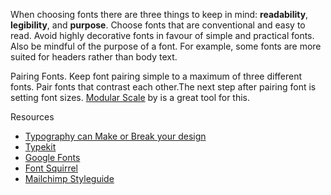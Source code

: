 When choosing fonts there are three things to keep in mind: **readability**, **legibility**, and **purpose**.
Choose fonts that are conventional and easy to read. Avoid highly decorative fonts in favour of simple and practical fonts.
Also be mindful of the purpose of a font. For example, some fonts are more suited for headers rather than body text.

Pairing Fonts. Keep font pairing simple to a maximum of three different fonts. Pair fonts that contrast each other.The next step after
pairing font is setting font sizes. [Modular Scale](http://www.modularscale.com/) by is a great tool for this.

Resources
* [Typography can Make or Break your design](https://medium.freecodecamp.com/typography-can-make-your-design-or-break-it-7be710aadcfe)  
* [Typekit](https://typekit.com/)  
* [Google Fonts](https://fonts.google.com/)  
* [Font Squirrel](https://www.fontsquirrel.com/)  
* [Mailchimp Styleguide](https://ux.mailchimp.com/patterns)
